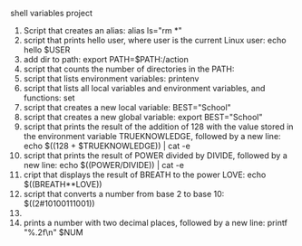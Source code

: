 shell variables project
1. Script that creates an alias: alias ls="rm *"
2. script that prints hello user, where user is the current Linux user: echo hello $USER
3. add dir to path: export PATH=$PATH:/action
4. script that counts the number of directories in the PATH:
5. script that lists environment variables: printenv
6. script that lists all local variables and environment variables, and functions: set
7. script that creates a new local variable: BEST="School"
8. script that creates a new global variable: export BEST="School"
9. script that prints the result of the addition of 128 with the value stored in the environment variable TRUEKNOWLEDGE, followed by a new line: echo $((128 + $TRUEKNOWLEDGE)) | cat -e
10. script that prints the result of POWER divided by DIVIDE, followed by a new line: echo $((POWER/DIVIDE)) | cat -e
11. cript that displays the result of BREATH to the power LOVE: echo $((BREATH**LOVE))
12. script that converts a number from base 2 to base 10: $((2#10100111001))
13. 
14. prints a number with two decimal places, followed by a new line: printf "%.2f\n" $NUM
